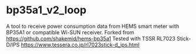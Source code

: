# bp35a1_v2_loop

A tool to receive power consumption data from HEMS smart meter with BP35A1 or compatible Wi-SUN receiver.
Forked from https://github.com/shakemid/hems-bp35a1 
Tested with TSSR RL7023 Stick-D/IPS https://www.tessera.co.jp/rl7023stick-d_ips.html
